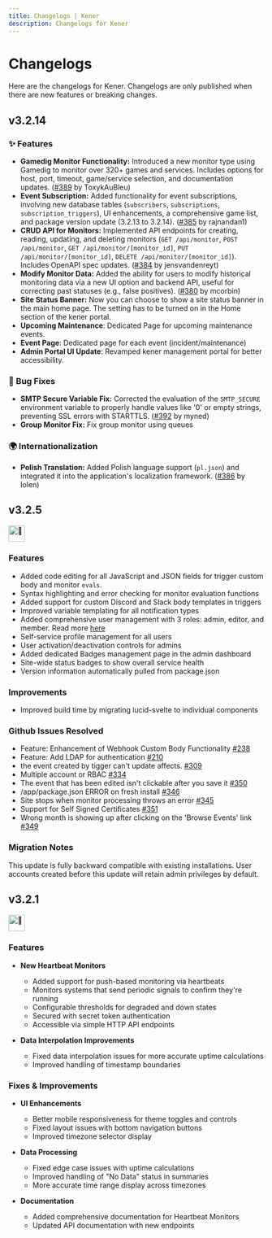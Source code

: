 ```yaml
---
title: Changelogs | Kener
description: Changelogs for Kener
---
```


# Changelogs

Here are the changelogs for Kener. Changelogs are only published when there are new features or breaking changes.

## v3.2.14

### ✨ Features

- **Gamedig Monitor Functionality:** Introduced a new monitor type using Gamedig to monitor over 320+ games and services. Includes options for host, port, timeout, game/service selection, and documentation updates. ([#389](https://github.com/rajnandan1/kener/pull/389) by ToxykAuBleu)
- **Event Subscription:** Added functionality for event subscriptions, involving new database tables (`subscribers`, `subscriptions`, `subscription_triggers`), UI enhancements, a comprehensive game list, and package version update (3.2.13 to 3.2.14). ([#385](https://github.com/rajnandan1/kener/pull/385) by rajnandan1)
- **CRUD API for Monitors:** Implemented API endpoints for creating, reading, updating, and deleting monitors (`GET /api/monitor`, `POST /api/monitor`, `GET /api/monitor/[monitor_id]`, `PUT /api/monitor/[monitor_id]`, `DELETE /api/monitor/[monitor_id]`). Includes OpenAPI spec updates. ([#384](https://github.com/rajnandan1/kener/pull/384) by jensvandenreyt)
- **Modify Monitor Data:** Added the ability for users to modify historical monitoring data via a new UI option and backend API, useful for correcting past statuses (e.g., false positives). ([#380](https://github.com/rajnandan1/kener/pull/380) by mcorbin)
- **Site Status Banner:** Now you can choose to show a site status banner in the main home page. The setting has to be turned on in the Home section of the kener portal.
- **Upcoming Maintenance**: Dedicated Page for upcoming maintenance events.
- **Event Page**: Dedicated page for each event (incident/maintenance)
- **Admin Portal UI Update**: Revamped kener management portal for better accessibility.

### 🐛 Bug Fixes

- **SMTP Secure Variable Fix:** Corrected the evaluation of the `SMTP_SECURE` environment variable to properly handle values like '0' or empty strings, preventing SSL errors with STARTTLS. ([#392](https://github.com/rajnandan1/kener/pull/392) by myned)
- **Group Monitor Fix:** Fix group monitor using queues

### 🌍 Internationalization

- **Polish Translation:** Added Polish language support (`pl.json`) and integrated it into the application's localization framework. ([#386](https://github.com/rajnandan1/kener/pull/386) by lolen)

## v3.2.5

<picture>
  <source srcset="https://fonts.gstatic.com/s/e/notoemoji/latest/1f680/512.webp" type="image/webp">
  <img src="https://fonts.gstatic.com/s/e/notoemoji/latest/1f680/512.gif" alt="🚀" width="32" height="32">
</picture>

### Features

- Added code editing for all JavaScript and JSON fields for trigger custom body and monitor `evals`.
- Syntax highlighting and error checking for monitor evaluation functions
- Added support for custom Discord and Slack body templates in triggers
- Improved variable templating for all notification types
- Added comprehensive user management with 3 roles: admin, editor, and member. Read more [here](/docs/rbac)
- Self-service profile management for all users
- User activation/deactivation controls for admins
- Added dedicated Badges management page in the admin dashboard
- Site-wide status badges to show overall service health
- Version information automatically pulled from package.json

### Improvements

- Improved build time by migrating lucid-svelte to individual components

### Github Issues Resolved

- Feature: Enhancement of Webhook Custom Body Functionality [#238](https://github.com/rajnandan1/kener/issues/238)
- Feature: Add LDAP for authentication [#210](https://github.com/rajnandan1/kener/issues/210)
- the event created by tigger can't update affects. [#309](https://github.com/rajnandan1/kener/issues/309)
- Multiple account or RBAC [#334](https://github.com/rajnandan1/kener/issues/334)
- The event that has been edited isn't clickable after you save it [#350](https://github.com/rajnandan1/kener/issues/350)
- /app/package.json ERROR on fresh install [#346](https://github.com/rajnandan1/kener/issues/346)
- Site stops when monitor processing throws an error [#345](https://github.com/rajnandan1/kener/issues/345)
- Support for Self Signed Certificates [#351](https://github.com/rajnandan1/kener/issues/351)
- Wrong month is showing up after clicking on the 'Browse Events' link [#349](https://github.com/rajnandan1/kener/issues/349)

### Migration Notes

This update is fully backward compatible with existing installations. User accounts created before this update will retain admin privileges by default.

## v3.2.1

<picture>
  <source srcset="https://fonts.gstatic.com/s/e/notoemoji/latest/1f680/512.webp" type="image/webp">
  <img src="https://fonts.gstatic.com/s/e/notoemoji/latest/1f680/512.gif" alt="🚀" width="32" height="32">
</picture>

### Features

- **New Heartbeat Monitors**

    - Added support for push-based monitoring via heartbeats
    - Monitors systems that send periodic signals to confirm they're running
    - Configurable thresholds for degraded and down states
    - Secured with secret token authentication
    - Accessible via simple HTTP API endpoints

- **Data Interpolation Improvements**
    - Fixed data interpolation issues for more accurate uptime calculations
    - Improved handling of timestamp boundaries

### Fixes & Improvements

- **UI Enhancements**

    - Better mobile responsiveness for theme toggles and controls
    - Fixed layout issues with bottom navigation buttons
    - Improved timezone selector display

- **Data Processing**

    - Fixed edge case issues with uptime calculations
    - Improved handling of "No Data" status in summaries
    - More accurate time range display across timezones

- **Documentation**
    - Added comprehensive documentation for Heartbeat Monitors
    - Updated API documentation with new endpoints
